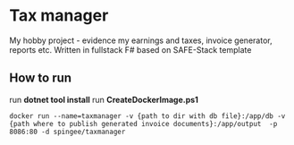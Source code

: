 # Tax manager
My hobby project - evidence my earnings and taxes, invoice generator, reports etc.
Written in fullstack F# based on SAFE-Stack template

## How to run
run **dotnet tool install**
run **CreateDockerImage.ps1**

```docker run --name=taxmanager -v {path to dir with db file}:/app/db -v {path where to publish generated invoice documents}:/app/output  -p 8086:80 -d spingee/taxmanager```